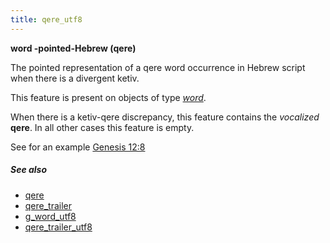 ```yaml
---
title: qere_utf8
---
```


**word -pointed-Hebrew (qere)**


The pointed representation of a qere word occurrence in Hebrew script when there is a divergent ketiv.

This feature is present on objects of type [*word*](otype).

When there is a ketiv-qere discrepancy, this feature contains the *vocalized* **qere**.
In all other cases this feature is empty.

See for an example [Genesis 12:8]({{shebanq}}/hebrew/text?book=Genesis&chapter=12&verse=8&tp=txt_p)

##### See also

* [qere](qere) 
* [qere_trailer](qere_trailer) 
* [g_word_utf8](g_word_utf8) 
* [qere_trailer_utf8](qere_trailer_utf8) 
